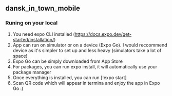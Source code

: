 ## dansk_in_town_mobile

### Runing on your local

1. You need expo CLI installed (https://docs.expo.dev/get-started/installation/)
2. App can run on simulator or on a device (Expo Go). I would reccommend device as it's simpler to set up and less heavy (simulators take a lot of space)
3. Expo Go can be simply downloaded from App Store
3. For packages, you can run expo install, it will automatically use your package manager 
4. Once everything is installed, you can run 
[!expo start]
5. Scan QR code which will appear in termina and enjoy the app in Expo Go :) 
